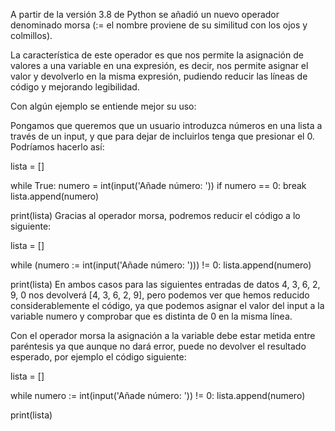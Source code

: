 A partir de la versión 3.8 de Python se añadió un nuevo operador denominado morsa (:= el nombre proviene de su similitud con los ojos y colmillos).

La característica de este operador es que nos permite la asignación de valores a una variable en una expresión, es decir, nos permite asignar el valor y devolverlo en la misma expresión, pudiendo reducir las líneas de código y mejorando legibilidad.

Con algún ejemplo se entiende mejor su uso:

Pongamos que queremos que un usuario introduzca números en una lista a través de un input, y que para dejar de incluirlos tenga que presionar el 0. Podríamos hacerlo así:

lista = []

while True:
    numero = int(input('Añade número: '))
    if numero == 0:
        break
    lista.append(numero)
    
print(lista)
Gracias al operador morsa, podremos reducir el código a lo siguiente:

lista = []

while (numero := int(input('Añade número: '))) != 0:
    lista.append(numero)
    
print(lista)
En ambos casos para las siguientes entradas de datos 4, 3, 6, 2, 9, 0 nos devolverá [4, 3, 6, 2, 9], pero podemos ver que hemos reducido considerablemente el código, ya que podemos asignar el valor del input a la variable numero y comprobar que es distinta de 0 en la misma línea.

Con el operador morsa la asignación a la variable debe estar metida entre paréntesis ya que aunque no dará error, puede no devolver el resultado esperado, por ejemplo el código siguiente:

lista = []

while numero := int(input('Añade número: ')) != 0:
    lista.append(numero)

print(lista)